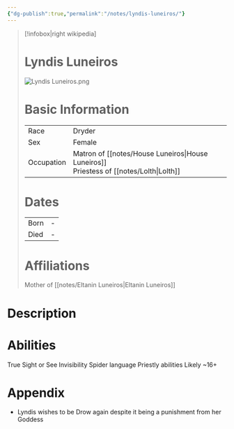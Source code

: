 ```yaml
---
{"dg-publish":true,"permalink":"/notes/lyndis-luneiros/"}
---
```


> [!infobox|right wikipedia]
> # Lyndis Luneiros
> ![Lyndis Luneiros.png](/img/user/images/Lyndis%20Luneiros.png)
># Basic Information
> |  |   |
> | ---- | --- |
> | Race | Dryder |
> | Sex | Female |
> | Occupation | Matron of [[notes/House Luneiros\|House Luneiros]] <br>Priestess of [[notes/Lolth\|Lolth]] |
> # Dates
>  |  |   |
> | ---- | --- |
> | Born | - |
> | Died | - |
> # Affiliations
> Mother of [[notes/Eltanin Luneiros\|Eltanin Luneiros]]
> 

# Description 


# Abilities
True Sight or See Invisibility
Spider language
Priestly abilities
Likely ~16+

# Appendix
- Lyndis wishes to be Drow again despite it being a punishment from her Goddess